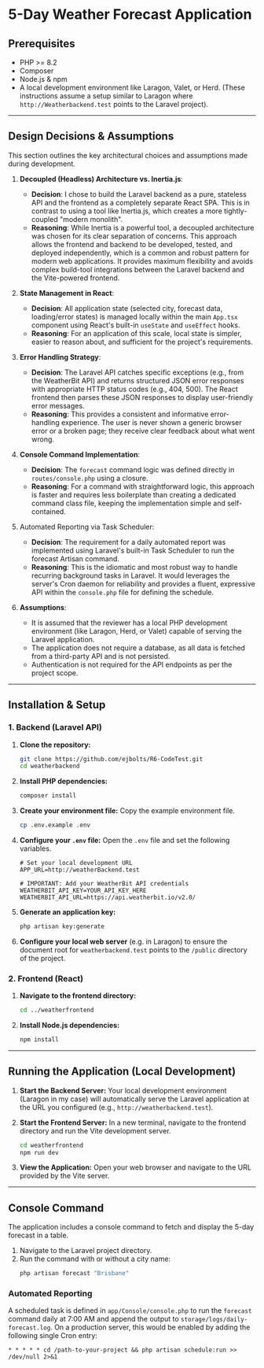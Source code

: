 # 5-Day Weather Forecast Application



## Prerequisites
-   PHP >= 8.2
-   Composer
-   Node.js & npm
-   A local development environment like Laragon, Valet, or Herd. (These instructions assume a setup similar to Laragon where `http://Weatherbackend.test` points to the Laravel project).
---


## Design Decisions & Assumptions

This section outlines the key architectural choices and assumptions made during development.

1. **Decoupled (Headless) Architecture vs. Inertia.js**:
    - **Decision**: I chose to build the Laravel backend as a pure, stateless API and the frontend as a completely separate React SPA. This is in contrast to using a tool like Inertia.js, which creates a more tightly-coupled "modern monolith".
    - **Reasoning**: While Inertia is a powerful tool, a decoupled architecture was chosen for its clear separation of concerns. This approach allows the frontend and backend to be developed, tested, and deployed independently, which is a common and 
  robust pattern for modern web applications. It provides maximum flexibility and avoids complex build-tool integrations between the Laravel backend and the Vite-powered frontend.

2.  **State Management in React**:
    -   **Decision**: All application state (selected city, forecast data, loading/error states) is managed locally within the main `App.tsx` component using React's built-in `useState` and `useEffect` hooks.
    -   **Reasoning**: For an application of this scale, local state is simpler, easier to reason about, and sufficient for the project's requirements.

3.  **Error Handling Strategy**:
    -   **Decision**: The Laravel API catches specific exceptions (e.g., from the WeatherBit API) and returns structured JSON error responses with appropriate HTTP status codes (e.g., 404, 500). The React frontend then parses these JSON responses to display user-friendly error messages.
    -   **Reasoning**: This provides a consistent and informative error-handling experience. The user is never shown a generic browser error or a broken page; they receive clear feedback about what went wrong.

4.  **Console Command Implementation**:
    -   **Decision**: The `forecast` command logic was defined directly in `routes/console.php` using a closure.
    -   **Reasoning**: For a command with straightforward logic, this approach is faster and requires less boilerplate than creating a dedicated command class file, keeping the implementation simple and self-contained.
  
5. Automated Reporting via Task Scheduler:
   - **Decision**: The requirement for a daily automated report was implemented using Laravel's built-in Task Scheduler to run the forecast Artisan command.
    - **Reasoning**: This is the idiomatic and most robust way to handle recurring background tasks in Laravel. It would leverages the server's Cron daemon for reliability and provides a fluent, expressive API within the `console.php` file for defining the schedule.

6.  **Assumptions**:
    -   It is assumed that the reviewer has a local PHP development environment (like Laragon, Herd, or Valet) capable of serving the Laravel application.
    -   The application does not require a database, as all data is fetched from a third-party API and is not persisted.
    -   Authentication is not required for the API endpoints as per the project scope.

---

## Installation & Setup

### 1. Backend (Laravel API)

1.  **Clone the repository:**
    ```bash
    git clone https://github.com/ejbolts/R6-CodeTest.git
    cd weatherbackend
    ```

2.  **Install PHP dependencies:**
    ```bash
    composer install
    ```

3.  **Create your environment file:**
    Copy the example environment file.
    ```bash
    cp .env.example .env
    ```

4.  **Configure your `.env` file:**
    Open the `.env` file and set the following variables.
    ```dotenv
    # Set your local development URL
    APP_URL=http://weatherBackend.test

    # IMPORTANT: Add your WeatherBit API credentials
    WEATHERBIT_API_KEY=YOUR_API_KEY_HERE
    WEATHERBIT_API_URL=https://api.weatherbit.io/v2.0/
    ```

5.  **Generate an application key:**
    ```bash
    php artisan key:generate
    ```

6.  **Configure your local web server** (e.g. in Laragon) to ensure the document root for `weatherbackend.test` points to the `/public` directory of the project.

### 2. Frontend (React)

1.  **Navigate to the frontend directory:**
    ```bash
    cd ../weatherfrontend
    ```

2.  **Install Node.js dependencies:**
    ```bash
    npm install
    ```

---

## Running the Application (Local Development)

1.  **Start the Backend Server:**
    Your local development environment (Laragon in my case) will automatically serve the Laravel application at the URL you configured (e.g., `http://weatherbackend.test`).

2.  **Start the Frontend Server:**
    In a new terminal, navigate to the frontend directory and run the Vite development server.
    ```bash
    cd weatherfrontend
    npm run dev
    ```

3.  **View the Application:**
    Open your web browser and navigate to the URL provided by the Vite server.

---

## Console Command

The application includes a console command to fetch and display the 5-day forecast in a table.

1.  Navigate to the Laravel project directory.
2.  Run the command with or without a city name:
    ```bash
    php artisan forecast "Brisbane"
    ```

### Automated Reporting

A scheduled task is defined in `app/Console/console.php` to run the `forecast` command daily at 7:00 AM and append the output to `storage/logs/daily-forecast.log`.
On a production server, this would be enabled by adding the following single Cron entry:

```cron
* * * * * cd /path-to-your-project && php artisan schedule:run >> /dev/null 2>&1
```
